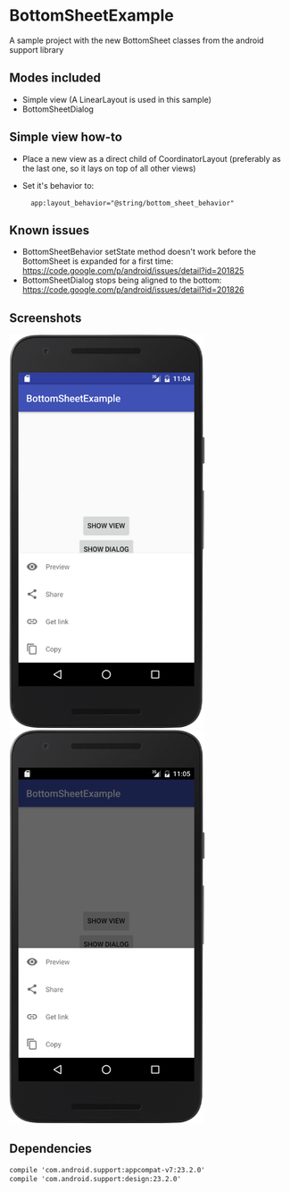 # BottomSheetExample
A sample project with the new BottomSheet classes from the android support library


## Modes included

- Simple view (A LinearLayout is used in this sample)
- BottomSheetDialog

## Simple view how-to

- Place a new view as a direct child of CoordinatorLayout (preferably as the last one, so it lays on top of all other views)
- Set it's behavior to:

        app:layout_behavior="@string/bottom_sheet_behavior"
        
## Known issues
- BottomSheetBehavior setState method doesn't work before the BottomSheet is expanded for a first time: https://code.google.com/p/android/issues/detail?id=201825
- BottomSheetDialog stops being aligned to the bottom: https://code.google.com/p/android/issues/detail?id=201826

## Screenshots
<img src="screens/screen-view.png" width="350"> <img src="screens/screen-dialog.png" width="350">

## Dependencies

    compile 'com.android.support:appcompat-v7:23.2.0'
    compile 'com.android.support:design:23.2.0'
